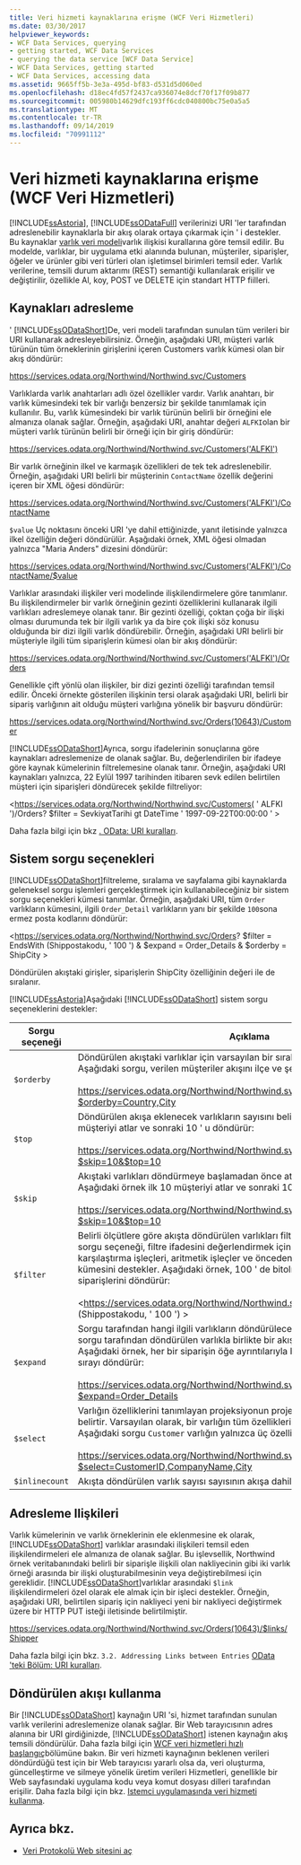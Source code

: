 ```yaml
---
title: Veri hizmeti kaynaklarına erişme (WCF Veri Hizmetleri)
ms.date: 03/30/2017
helpviewer_keywords:
- WCF Data Services, querying
- getting started, WCF Data Services
- querying the data service [WCF Data Service]
- WCF Data Services, getting started
- WCF Data Services, accessing data
ms.assetid: 9665ff5b-3e3a-495d-bf83-d531d5d060ed
ms.openlocfilehash: d18ec4fd57f2437ca936074e8dcf70f17f09b877
ms.sourcegitcommit: 005980b14629dfc193ff6cdc040800bc75e0a5a5
ms.translationtype: MT
ms.contentlocale: tr-TR
ms.lasthandoff: 09/14/2019
ms.locfileid: "70991112"
---
```

# <a name="accessing-data-service-resources-wcf-data-services"></a>Veri hizmeti kaynaklarına erişme (WCF Veri Hizmetleri)
[!INCLUDE[ssAstoria](../../../../includes/ssastoria-md.md)], [!INCLUDE[ssODataFull](../../../../includes/ssodatafull-md.md)] verilerinizi URI 'ler tarafından adreslenebilir kaynaklarla bir akış olarak ortaya çıkarmak için ' i destekler. Bu kaynaklar [varlık veri modeli](../adonet/entity-data-model.md)varlık ilişkisi kurallarına göre temsil edilir. Bu modelde, varlıklar, bir uygulama etki alanında bulunan, müşteriler, siparişler, öğeler ve ürünler gibi veri türleri olan işletimsel birimleri temsil eder. Varlık verilerine, temsili durum aktarımı (REST) semantiği kullanılarak erişilir ve değiştirilir, özellikle Al, koy, POST ve DELETE için standart HTTP fiilleri.  
  
## <a name="addressing-resources"></a>Kaynakları adresleme  
 ' [!INCLUDE[ssODataShort](../../../../includes/ssodatashort-md.md)]De, veri modeli tarafından sunulan tüm verileri bir URI kullanarak adresleyebilirsiniz. Örneğin, aşağıdaki URI, müşteri varlık türünün tüm örneklerinin girişlerini içeren Customers varlık kümesi olan bir akış döndürür:  
  
<https://services.odata.org/Northwind/Northwind.svc/Customers>
  
 Varlıklarda varlık anahtarları adlı özel özellikler vardır. Varlık anahtarı, bir varlık kümesindeki tek bir varlığı benzersiz bir şekilde tanımlamak için kullanılır. Bu, varlık kümesindeki bir varlık türünün belirli bir örneğini ele almanıza olanak sağlar. Örneğin, aşağıdaki URI, anahtar değeri `ALFKI`olan bir müşteri varlık türünün belirli bir örneği için bir giriş döndürür:  
  
<https://services.odata.org/Northwind/Northwind.svc/Customers('ALFKI')>
  
 Bir varlık örneğinin ilkel ve karmaşık özellikleri de tek tek adreslenebilir. Örneğin, aşağıdaki URI belirli bir müşterinin `ContactName` özellik değerini içeren bir XML öğesi döndürür:  
  
<https://services.odata.org/Northwind/Northwind.svc/Customers('ALFKI')/ContactName>
  
 `$value` Uç noktasını önceki URI 'ye dahil ettiğinizde, yanıt iletisinde yalnızca ilkel özelliğin değeri döndürülür. Aşağıdaki örnek, XML öğesi olmadan yalnızca "Maria Anders" dizesini döndürür:  
  
<https://services.odata.org/Northwind/Northwind.svc/Customers('ALFKI')/ContactName/$value>
  
 Varlıklar arasındaki ilişkiler veri modelinde ilişkilendirmelere göre tanımlanır. Bu ilişkilendirmeler bir varlık örneğinin gezinti özelliklerini kullanarak ilgili varlıkları adreslemeye olanak tanır. Bir gezinti özelliği, çoktan çoğa bir ilişki olması durumunda tek bir ilgili varlık ya da bire çok ilişki söz konusu olduğunda bir dizi ilgili varlık döndürebilir. Örneğin, aşağıdaki URI belirli bir müşteriyle ilgili tüm siparişlerin kümesi olan bir akış döndürür:  
  
<https://services.odata.org/Northwind/Northwind.svc/Customers('ALFKI')/Orders>
  
 Genellikle çift yönlü olan ilişkiler, bir dizi gezinti özelliği tarafından temsil edilir. Önceki örnekte gösterilen ilişkinin tersi olarak aşağıdaki URI, belirli bir sipariş varlığının ait olduğu müşteri varlığına yönelik bir başvuru döndürür:  
  
<https://services.odata.org/Northwind/Northwind.svc/Orders(10643)/Customer>
  
 [!INCLUDE[ssODataShort](../../../../includes/ssodatashort-md.md)]Ayrıca, sorgu ifadelerinin sonuçlarına göre kaynakları adreslemenize de olanak sağlar. Bu, değerlendirilen bir ifadeye göre kaynak kümelerinin filtrelemesine olanak tanır. Örneğin, aşağıdaki URI kaynakları yalnızca, 22 Eylül 1997 tarihinden itibaren sevk edilen belirtilen müşteri için siparişleri döndürecek şekilde filtreliyor:  
  
<https://services.odata.org/Northwind/Northwind.svc/Customers( ' ALFKI ')/Orders? $filter = SevkiyatTarihi gt DateTime ' 1997-09-22T00:00:00 ' >
  
 Daha fazla bilgi için bkz [. OData: URI kuralları](https://www.odata.org/documentation/odata-version-2-0/uri-conventions/).
  
## <a name="system-query-options"></a>Sistem sorgu seçenekleri  
 [!INCLUDE[ssODataShort](../../../../includes/ssodatashort-md.md)]filtreleme, sıralama ve sayfalama gibi kaynaklarda geleneksel sorgu işlemleri gerçekleştirmek için kullanabileceğiniz bir sistem sorgu seçenekleri kümesi tanımlar. Örneğin, aşağıdaki URI, tüm `Order` varlıkların kümesini, ilgili `Order_Detail` varlıkların yanı bir şekilde `100`sona ermez posta kodlarını döndürür:  
  
<https://services.odata.org/Northwind/Northwind.svc/Orders? $filter = EndsWith (Shippostakodu, ' 100 ') & $expand = Order_Details & $orderby = ShipCity >
  
 Döndürülen akıştaki girişler, siparişlerin ShipCity özelliğinin değeri ile de sıralanır.  
  
 [!INCLUDE[ssAstoria](../../../../includes/ssastoria-md.md)]Aşağıdaki [!INCLUDE[ssODataShort](../../../../includes/ssodatashort-md.md)] sistem sorgu seçeneklerini destekler:  
  
|Sorgu seçeneği|Açıklama|  
|------------------|-----------------|  
|`$orderby`|Döndürülen akıştaki varlıklar için varsayılan bir sıralama düzeni tanımlar. Aşağıdaki sorgu, verilen müşteriler akışını ilçe ve şehre göre sıralar:<br /><br /> <https://services.odata.org/Northwind/Northwind.svc/Customers?$orderby=Country,City>|  
|`$top`|Döndürülen akışa eklenecek varlıkların sayısını belirtir. Aşağıdaki örnek ilk 10 müşteriyi atlar ve sonraki 10 ' u döndürür:<br /><br /> <https://services.odata.org/Northwind/Northwind.svc/Customers?$skip=10&$top=10>|  
|`$skip`|Akıştaki varlıkları döndürmeye başlamadan önce atlanacak varlık sayısını belirtir. Aşağıdaki örnek ilk 10 müşteriyi atlar ve sonraki 10 ' u döndürür:<br /><br /> <https://services.odata.org/Northwind/Northwind.svc/Customers?$skip=10&$top=10>|  
|`$filter`|Belirli ölçütlere göre akışta döndürülen varlıkları filtreleyen bir ifade tanımlar. Bu sorgu seçeneği, filtre ifadesini değerlendirmek için kullanılan bir mantıksal karşılaştırma işleçleri, aritmetik işleçler ve önceden tanımlanmış sorgu işlevleri kümesini destekler. Aşağıdaki örnek, 100 ' de bitolmayan posta kodlarının tüm siparişlerini döndürür:<br /><br /> <https://services.odata.org/Northwind/Northwind.svc/Orders? $filter = EndsWith (Shippostakodu, ' 100 ') >|  
|`$expand`|Sorgu tarafından hangi ilgili varlıkların döndürüleceğini belirtir. İlgili varlıklar, sorgu tarafından döndürülen varlıkla birlikte bir akış veya bir giriş olarak yer alır. Aşağıdaki örnek, her bir siparişin öğe ayrıntılarıyla birlikte ' ALFKI ' müşterisi için sırayı döndürür:<br /><br /> <https://services.odata.org/Northwind/Northwind.svc/Customers('ALFKI')/Orders?$expand=Order_Details>|  
|`$select`|Varlığın özelliklerini tanımlayan projeksiyonun projeksiyonde döndürüleceğini belirtir. Varsayılan olarak, bir varlığın tüm özellikleri bir akışta döndürülür. Aşağıdaki sorgu `Customer` varlığın yalnızca üç özelliğini döndürür:<br /><br /> <https://services.odata.org/Northwind/Northwind.svc/Customers?$select=CustomerID,CompanyName,City>|  
|`$inlinecount`|Akışta döndürülen varlık sayısı sayısının akışa dahil edilmesini ister.|  
  
## <a name="addressing-relationships"></a>Adresleme Ilişkileri  
 Varlık kümelerinin ve varlık örneklerinin ele eklenmesine ek olarak, [!INCLUDE[ssODataShort](../../../../includes/ssodatashort-md.md)] varlıklar arasındaki ilişkileri temsil eden ilişkilendirmeleri ele almanıza de olanak sağlar. Bu işlevsellik, Northwind örnek veritabanındaki belirli bir siparişle ilişkili olan nakliyecinin gibi iki varlık örneği arasında bir ilişki oluşturabilmesinin veya değiştirebilmesi için gereklidir. [!INCLUDE[ssODataShort](../../../../includes/ssodatashort-md.md)]varlıklar arasındaki `$link` ilişkilendirmeleri özel olarak ele almak için bir işleci destekler. Örneğin, aşağıdaki URI, belirtilen sipariş için nakliyeci yeni bir nakliyeci değiştirmek üzere bir HTTP PUT isteği iletisinde belirtilmiştir.  
  
<https://services.odata.org/Northwind/Northwind.svc/Orders(10643)/$links/Shipper>
  
 Daha fazla bilgi için bkz. `3.2. Addressing Links between Entries` [OData 'teki Bölüm: URI kuralları](https://www.odata.org/documentation/odata-version-2-0/uri-conventions/).
  
## <a name="consuming-the-returned-feed"></a>Döndürülen akışı kullanma  
 Bir [!INCLUDE[ssODataShort](../../../../includes/ssodatashort-md.md)] kaynağın URI 'si, hizmet tarafından sunulan varlık verilerini adreslemenize olanak sağlar. Bir Web tarayıcısının adres alanına bir URI girdiğinizde, [!INCLUDE[ssODataShort](../../../../includes/ssodatashort-md.md)] istenen kaynağın akış temsili döndürülür. Daha fazla bilgi için [WCF veri hizmetleri hızlı başlangıç](quickstart-wcf-data-services.md)bölümüne bakın. Bir veri hizmeti kaynağının beklenen verileri döndürdüğü test için bir Web tarayıcısı yararlı olsa da, veri oluşturma, güncelleştirme ve silmeye yönelik üretim verileri Hizmetleri, genellikle bir Web sayfasındaki uygulama kodu veya komut dosyası dilleri tarafından erişilir. Daha fazla bilgi için bkz. [Istemci uygulamasında veri hizmeti kullanma](using-a-data-service-in-a-client-application-wcf-data-services.md).  
  
## <a name="see-also"></a>Ayrıca bkz.

- [Veri Protokolü Web sitesini aç](https://www.odata.org/)
